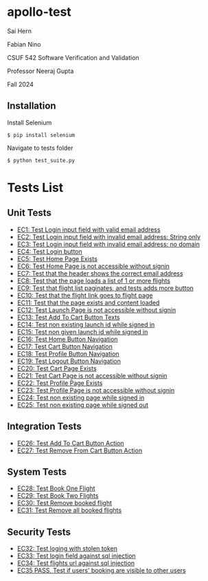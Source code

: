 # apollo-test

Sai Hern

Fabian Nino

CSUF 542 Software Verification and Validation

Professor Neeraj Gupta

Fall 2024


## Installation

Install Selenium

`$ pip install selenium`

Navigate to tests folder

`$ python test_suite.py`

# Tests List

## Unit Tests

- [EC1: Test Login input field with valid email address](./tests/unit_tests/test_login_input.py)
- [EC2: Test Login input field with invalid email address: String only](./tests/unit_tests/test_login_input.py)
- [EC3: Test Login input field with invalid email address: no domain](./tests/unit_tests/test_login_input.py)
- [EC4: Test Login button](./tests/unit_tests/test_login_button.py)
- [EC5: Test Home Page Exists](./tests/unit_tests/test_home_page.py)
- [EC6: Test Home Page is not accessible without signin](./tests/unit_tests/test_home_page.py)
- [EC7: Test that the header shows the correct email address](./tests/unit_tests/test_home_page.py)
- [EC8: Test that the page loads a list of 1 or more flights](./tests/unit_tests/test_home_page.py)
- [EC9: Test that flight list paginates, and tests adds more button](./tests/unit_tests/test_home_page.py)
- [EC10: Test that the flight link goes to flight page](./tests/unit_tests/test_home_page.py)
- [EC11: Test that the page exists and content loaded](./tests/unit_tests/test_launch_page.py)
- [EC12: Test Launch Page is not accessible without signin](./tests/unit_tests/test_launch_page.py)
- [EC13: Test Add To Cart Button Texts](./tests/unit_tests/test_launch_page.py)
- [EC14: Test non existing launch id while signed in](./tests/unit_tests/test_launch_page.py)
- [EC15: Test non given launch id while signed in](./tests/unit_tests/test_launch_page.py)
- [EC16: Test Home Button Navigation](./tests/unit_tests/test_home_button.py)
- [EC17: Test Cart Button Navigation](./tests/unit_tests/test_cart_button.py)
- [EC18: Test Profile Button Navigation](./tests/unit_tests/test_profile_button.py)
- [EC19: Test Logout Button Navigation](./tests/unit_tests/test_logout_button.py)
- [EC20: Test Cart Page Exists](./tests/unit_tests/test_cart_page.py)
- [EC21: Test Cart Page is not accessible without signin](./tests/unit_tests/test_cart_page.py)
- [EC22: Test Profile Page Exists](./tests/unit_tests/test_profile_page.py)
- [EC23: Test Profile Page is not accessible without signin](./tests/unit_tests/test_profile_page.py)
- [EC24: Test non existing page while signed in](./tests/unit_tests/test_404_requests.py)
- [EC25: Test non existing page while signed out](./tests/unit_tests/test_404_requests.py)

## Integration Tests

- [EC26: Test Add To Cart Button Action](./tests/integration_tests/test_add_remove_cart.py)
- [EC27: Test Remove From Cart Button Action](./tests/integration_tests/test_add_remove_cart.py)

## System Tests
- [EC28: Test Book One Flight](./tests/system_tests/test_booking.py)
- [EC29: Test Book Two Flights](./tests/system_tests/test_booking.py)
- [EC30: Test Remove booked flight](./tests/system_tests/test_booking.py)
- [EC31: Test Remove all booked flights](./tests/system_tests/test_booking.py)

## Security Tests
- [EC32: Test loging with stolen token](./tests/security_tests/test_session_clone.py)
- [EC33: Test login field against sql injection](./tests/security_tests/test_sql_injection.py)
- [EC34: Test flights url against sql injection](./tests/security_tests/test_sql_injection.py)
- [EC35 PASS. Test if users' booking are visible to other users](./tests/security_tests/test_user_data_leak.py)